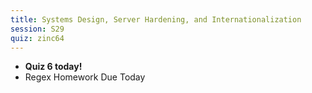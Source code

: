 ```yaml
---
title: Systems Design, Server Hardening, and Internationalization
session: S29
quiz: zinc64
---
```


* **Quiz 6 today!**
* Regex Homework Due Today

